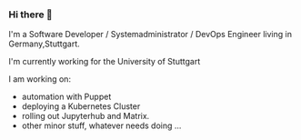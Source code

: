 ### Hi there 👋

I'm a Software Developer / Systemadministrator / DevOps Engineer living in Germany,Stuttgart.

I'm currently working for the University of Stuttgart

I am working on:
  - automation with Puppet
  - deploying a Kubernetes Cluster
  - rolling out Jupyterhub and Matrix.
  - other minor stuff, whatever needs doing ...
